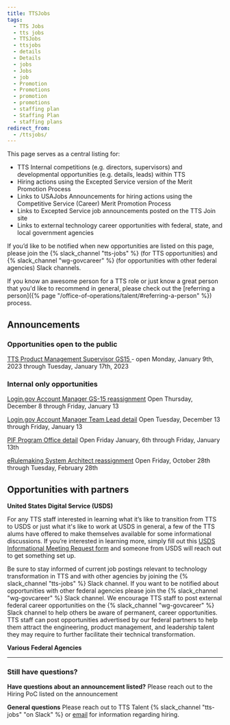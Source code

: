 ```yaml
---
title: TTSJobs
tags:
  - TTS Jobs
  - tts jobs
  - TTSJobs
  - ttsjobs
  - details
  - Details
  - jobs
  - Jobs
  - job
  - Promotion
  - Promotions
  - promotion
  - promotions
  - staffing plan
  - Staffing Plan
  - staffing plans
redirect_from:
  - /ttsjobs/
---
```


This page serves as a central listing for:

- TTS Internal competitions (e.g. directors, supervisors) and developmental
  opportunities (e.g. details, leads) within TTS
- Hiring actions using the Excepted Service version of the Merit Promotion
  Process
- Links to USAJobs Announcements for hiring actions using the Competitive
  Service (Career) Merit Promotion Process
- Links to Excepted Service job announcements posted on the TTS Join site
- Links to external technology career opportunities with federal, state, and
  local government agencies

If you’d like to be notified when new opportunities are listed on this page,
please join the {% slack_channel "tts-jobs" %} (for TTS opportunities) and
{% slack_channel "wg-govcareer" %} (for opportunities with other federal
agencies) Slack channels.

If you know an awesome person for a TTS role or just know a great person that
you'd like to recommend in general, please check out the \[referring a
person]({% page "/office-of-operations/talent/#referring-a-person" %}) process.

## Announcements

### Opportunities open to the public

[TTS Product Management Supervisor GS15 ](https://join.tts.gsa.gov/join/tts-productsupervisor15/)-
open Monday, January 9th, 2023 through Tuesday, January 17th, 2023

### Internal only opportunities

[Login.gov Account Manager GS-15 reassignment](https://docs.google.com/document/d/1nwclGp2MOnJppsxkZtmoG2XhHrjxN1_dzDy5IkIhy_4/edit#)
Open Thursday, December 8 through Friday, January 13

[Login.gov Account Manager Team Lead detail](https://docs.google.com/document/d/1ksZshnGYpsLL51wXSy54cuKvawTRngcXcWksf137AAA/edit#)
Open Tuesday, December 13 through Friday, January 13

[PIF Program Office detail](https://docs.google.com/document/d/18m2dHoCKX6lg8GDXFGHBs1Y6lYsxqNPDTuaGURyN8Sw/edit?usp=sharing)
Open Friday January, 6th through Friday, January 13th

[eRulemaking System Architect reassignment](https://docs.google.com/document/d/1_zVyD23nTsalKQz0vmIZTs6SmjYPt5PjIZW57qXV5UA/edit)
Open Friday, October 28th through Tuesday, February 28th

## Opportunities with partners

**United States Digital Service (USDS)**

For any TTS staff interested in learning what it’s like to transition from TTS
to USDS or just what it's like to work at USDS in general, a few of the TTS
alums have offered to make themselves available for some informational
discussions. If you’re interested in learning more, simply fill out this
[USDS Informational Meeting Request form](https://docs.google.com/forms/d/e/1FAIpQLSfzbkhF6ahHv8-mu3BOpl6l7qg_kVyHuGUpDMcA-cPW60BfoQ/viewform?usp=sf_link)
and someone from USDS will reach out to get something set up.

Be sure to stay informed of current job postings relevant to technology
transformation in TTS and with other agencies by joining the
{% slack_channel "tts-jobs" %} Slack channel. If you want to be notified about
opportunities with other federal agencies please join the
{% slack_channel "wg-govcareer" %} Slack channel. We encourage TTS staff to post
external federal career opportunities on the {% slack_channel "wg-govcareer" %}
Slack channel to help others be aware of permanent, career opportunities. TTS
staff can post opportunities advertised by our federal partners to help them
attract the engineering, product management, and leadership talent they may
require to further facilitate their technical transformation.

**Various Federal Agencies**

---

### Still have questions?

**Have questions about an announcement listed?** Please reach out to the Hiring
PoC listed on the announcement

**General questions** Please reach out to TTS Talent
{% slack_channel "tts-jobs" "on Slack" %} or
[email](mailto:tts-talentteam@gsa.gov) for information regarding hiring.
